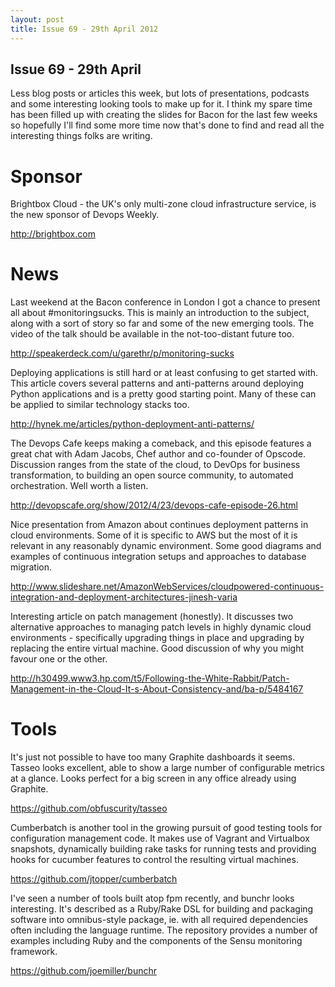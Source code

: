 ```yaml
---
layout: post
title: Issue 69 - 29th April 2012
---
```


## Issue 69 - 29th April

Less blog posts or articles this week, but lots of presentations, podcasts and some interesting looking tools to make up for it. I think my spare time has been filled up with creating the slides for Bacon for the last few weeks so hopefully I'll find some more time now that's done to find and read all the interesting things folks are writing.


Sponsor
======

Brightbox Cloud - the UK's only multi-zone cloud infrastructure service, is the new sponsor of Devops Weekly.

http://brightbox.com


News
====

Last weekend at the Bacon conference in London I got a chance to present all about #monitoringsucks. This is mainly an introduction to the subject, along with a sort of story so far and some of the new emerging tools. The video of the talk should be available in the not-too-distant future too.

http://speakerdeck.com/u/garethr/p/monitoring-sucks


Deploying applications is still hard or at least confusing to get started with. This article covers several patterns and anti-patterns around deploying Python applications and is a pretty good starting point. Many of these can be applied to similar technology stacks too.

http://hynek.me/articles/python-deployment-anti-patterns/


The Devops Cafe keeps making a comeback, and this episode features a great chat with Adam Jacobs, Chef author and co-founder of Opscode. Discussion ranges from the state of the cloud, to DevOps for business transformation, to building an open source community, to automated orchestration. Well worth a listen.

http://devopscafe.org/show/2012/4/23/devops-cafe-episode-26.html


Nice presentation from Amazon about continues deployment patterns in cloud environments. Some of it is specific to AWS but the most of it is relevant in any reasonably dynamic environment. Some good diagrams and examples of continuous integration setups and approaches to database migration.

http://www.slideshare.net/AmazonWebServices/cloudpowered-continuous-integration-and-deployment-architectures-jinesh-varia


Interesting article on patch management (honestly). It discusses two alternative approaches to managing patch levels in highly dynamic cloud environments - specifically upgrading things in place and upgrading by replacing the entire virtual machine. Good discussion of why you might favour one or the other.

http://h30499.www3.hp.com/t5/Following-the-White-Rabbit/Patch-Management-in-the-Cloud-It-s-About-Consistency-and/ba-p/5484167


Tools
====

It's just not possible to have too many Graphite dashboards it seems. Tasseo looks excellent, able to show a large number of configurable metrics at a glance. Looks perfect for a big screen in any office already using Graphite.

https://github.com/obfuscurity/tasseo


Cumberbatch is another tool in the growing pursuit of good testing tools for configuration management code. It makes use of Vagrant and Virtualbox snapshots, dynamically building rake tasks for running tests and providing hooks for cucumber features to control the resulting virtual machines.

https://github.com/jtopper/cumberbatch


I've seen a number of tools built atop fpm recently, and bunchr looks interesting. It's described as a Ruby/Rake DSL for building and packaging software into omnibus-style package, ie. with all required dependencies often including the language runtime. The repository provides a number of examples including Ruby and the components of the Sensu monitoring framework.

https://github.com/joemiller/bunchr
